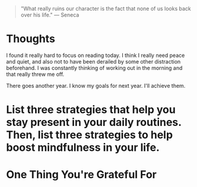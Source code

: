 
> \"What really ruins our character is the fact that none of us looks back over his life.\" — Seneca

# Thoughts
I found it really hard to focus on reading today. I think I really need peace and quiet, and also not to have been derailed by some other distraction beforehand. I was constantly thinking of working out in the morning and that really threw me off.

There goes another year. I know my goals for next year. I'll achieve them.

# List three strategies that help you stay present in your daily routines. Then, list three strategies to help boost mindfulness in your life.

# One Thing You're Grateful For

